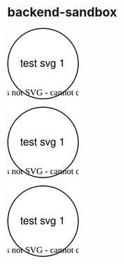 # backend-sandbox

![Self-editing Diagram](https://github.com/oprokipchuk/backend-sandbox/blob/master/test_svg.drawio.svg?raw=true)

![Self-editing Diagram](https://github.com/oprokipchuk/backend-sandbox/blob/master/test_svg-Page-1.drawio.svg?raw=true)

[![Alternative Text](https://github.com/oprokipchuk/backend-sandbox/blob/master/test_svg.drawio.svg?raw=true)](https://viewer.diagrams.net/?tags=%7B%7D&target=blank&highlight=0000ff&edit=https%3A%2F%2Fapp.diagrams.net%2F%23Hoprokipchuk%252Fbackend-sandbox%252Fmaster%252Ftest_svg.drawio.svg&layers=1&nav=1&title=test_svg.drawio.svg#Uhttps%3A%2F%2Fraw.githubusercontent.com%2Foprokipchuk%2Fbackend-sandbox%2Fmaster%2Ftest_svg.drawio.svg)

